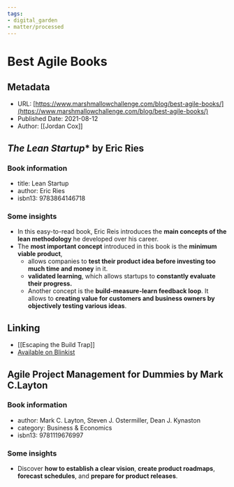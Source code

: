 ```yaml
---
tags: 
- digital_garden
- matter/processed
---
```

# Best Agile Books
## Metadata
* URL: [https://www.marshmallowchallenge.com/blog/best-agile-books/](https://www.marshmallowchallenge.com/blog/best-agile-books/)
* Published Date: 2021-08-12
* Author: [[Jordan Cox]]

## *The Lean Startup** by Eric Ries
### Book information
+ title: Lean Startup
+ author: Eric Ries
+ isbn13: 9783864146718

### Some insights
* In this easy-to-read book, Eric Reis introduces the **main concepts of the lean methodology** he developed over his career.
* The **most important concept** introduced in this book is the **minimum viable product**,
	* allows companies to **test their product idea before investing too much time and money** in it.
	* **validated learning**, which allows startups to **constantly evaluate their progress.**
	* Another concept is the **build-measure-learn feedback loop**. It allows to **creating value for customers and business owners by objectively testing various ideas**.

## Linking
+ [[Escaping the Build Trap]]
+ [Available on Blinkist](https://www.blinkist.com/en/nc/browse/books/the-lean-startup-en?r=2&st=lean+satrt)

## Agile Project Management for Dummies by Mark C.Layton
### Book information
+ author: Mark C. Layton, Steven J. Ostermiller, Dean J. Kynaston
+ category: Business & Economics
+ isbn13: 9781119676997

### Some insights
* Discover **how to establish a clear vision**, **create product roadmaps**, **forecast schedules**, and **prepare for product releases**.